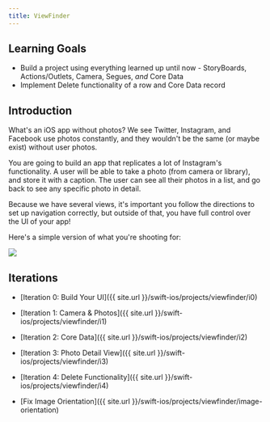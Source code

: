 ```yaml
---
title: ViewFinder
---
```


## Learning Goals

- Build a project using everything learned up until now - StoryBoards, Actions/Outlets, Camera, Segues, _and_ Core Data
- Implement Delete functionality of a row and Core Data record

## Introduction

What's an iOS app without photos? We see Twitter, Instagram, and Facebook use photos constantly, and they wouldn't be the same (or maybe exist) without user photos.

You are going to build an app that replicates a lot of Instagram's functionality. A user will be able to take a photo (from camera or library), and store it with a caption. The user can see all their photos in a list, and go back to see any specific photo in detail.

Because we have several views, it's important you follow the directions to set up navigation correctly, but outside of that, you have full control over the UI of your app!

Here's a simple version of what you're shooting for:

<img class="extra-small" src="./assets/viewfinder-example.gif">

## Iterations

- [Iteration 0: Build Your UI]({{ site.url }}/swift-ios/projects/viewfinder/i0)
- [Iteration 1: Camera & Photos]({{ site.url }}/swift-ios/projects/viewfinder/i1)
- [Iteration 2: Core Data]({{ site.url }}/swift-ios/projects/viewfinder/i2)
- [Iteration 3: Photo Detail View]({{ site.url }}/swift-ios/projects/viewfinder/i3)
- [Iteration 4: Delete Functionality]({{ site.url }}/swift-ios/projects/viewfinder/i4)

- [Fix Image Orientation]({{ site.url }}/swift-ios/projects/viewfinder/image-orientation)

